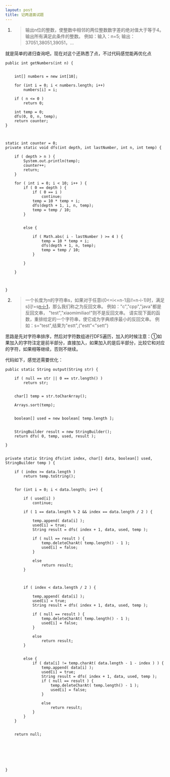 ```yaml
---
layout: post
title: 记两道面试题
---
```





1. > 输出n位的整数，使整数中相邻的两位整数数字差的绝对值大于等于4。输出所有满足此条件的整数。
例如：输入：n=5; 输出：37051,38051,39051，…

就是简单的递归查询吧，现在对这个还熟悉了点，不过代码感觉能再优化点


	public int getNumbers(int n) {
		
		
		int[] numbers = new int[10];
		
		for (int i = 0; i < numbers.length; i++)
			numbers[i] = i;
		
		if ( n <= 0 )
			return 0;
		
		int temp = 0;
		dfs(0, 0, n, temp);
		return counter;
	}
	
	
	
	static int counter = 0;
	private static void dfs(int depth, int lastNumber, int n, int temp) {
		
		if ( depth > n ) {
			System.out.println(temp);
			counter++;
			return;
		}
		
		for ( int i = 0; i < 10; i++ ) {
			if ( 0 == depth ) {
				if ( 0 == i )
					continue;
				temp = 10 * temp + i;
				dfs(depth + 1, i, n, temp);
				temp = temp / 10;
			}
			
			
			else {
				
				if ( Math.abs( i - lastNumber ) >= 4 ) {
					temp = 10 * temp + i;
					dfs(depth + 1, n, temp);
					temp = temp / 10;
				}
				
			}
			
		}
		
		
		
	}



2. > 一个长度为n的字符串s，如果对于任意i(0<=i<=n-1且i!=n-i-1)时，满足s[i]!=s[n-i-1](下标从0开始)，那么我们称之为反回文串。
例如："c","cpp","java"都是反回文串，
          "test","xiaomimiliao!"则不是反回文串。
请实现下面的函数，重排给定的一个字符串，使它成为字典顺序最小的反回文串。
例如：s="test",结果为"estt",("estt"<"sett")


思路是先对字符串排序，然后对字符数组进行DFS遍历，加入的时候注意：①如果加入的字符注定是前半部分，直接加入，如果加入的是后半部分，比较它和对应的字符，如果相等继续，否则不继续。

代码如下，感觉还需要优化：

	public static String output(String str) {
		
		if ( null == str || 0 == str.length() )
			return str;
		
		
		char[] temp = str.toCharArray();
		
		Arrays.sort(temp);
		
		
		boolean[] used = new boolean[ temp.length ];
		
		
		StringBuilder result = new StringBuilder();
		return dfs( 0, temp, used, result );
		
	}
	
	
	private static String dfs(int index, char[] data, boolean[] used, StringBuilder temp ) {
		
		if ( index >= data.length ) 
			return temp.toString();
		
		
		for (int i = 0; i < data.length; i++) {
			
			if ( used[i] )
				continue;
			
			if ( 1 == data.length % 2 && index == data.length / 2 ) {
				
				temp.append( data[i] );
				used[i] = true;
				String result = dfs( index + 1, data, used, temp );
				
				if ( null == result ) {
					temp.deleteCharAt( temp.length() - 1 );
					used[i] = false;
				}
				
				else 
					return result;
			}
				
			
			
			if ( index < data.length / 2 ) {
				
				temp.append( data[i] );
				used[i] = true;
				String result = dfs( index + 1, data, used, temp );
				
				if ( null == result ) {
					temp.deleteCharAt( temp.length() - 1 );
					used[i] = false;
				}
				
				else
					return result;
			}
			
			
			else {
				if ( data[i] != temp.charAt( data.length - 1 - index ) ) {
					temp.append( data[i] );
					used[i] = true;
					String result = dfs( index + 1, data, used, temp );
					if ( null == result ) {
						temp.deleteCharAt( temp.length() - 1 );
						used[i] = false;
					}
					
					else
						return result;
				}
			}
		}
		
		
		return null;
		
		
		
		
		
		
		
	}